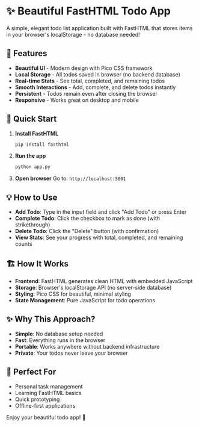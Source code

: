 # ✨ Beautiful FastHTML Todo App

A simple, elegant todo list application built with FastHTML that stores items in your browser's localStorage - no database needed!

## 🎨 Features

- **Beautiful UI** - Modern design with Pico CSS framework
- **Local Storage** - All todos saved in browser (no backend database)
- **Real-time Stats** - See total, completed, and remaining todos
- **Smooth Interactions** - Add, complete, and delete todos instantly
- **Persistent** - Todos remain even after closing the browser
- **Responsive** - Works great on desktop and mobile

## 🚀 Quick Start

1. **Install FastHTML**
   ```bash
   pip install fasthtml
   ```

2. **Run the app**
   ```bash
   python app.py
   ```

3. **Open browser**
   Go to: `http://localhost:5001`

## 💡 How to Use

- **Add Todo**: Type in the input field and click "Add Todo" or press Enter
- **Complete Todo**: Click the checkbox to mark as done (with strikethrough)
- **Delete Todo**: Click the "Delete" button (with confirmation)
- **View Stats**: See your progress with total, completed, and remaining counts

## 🏗️ How It Works

- **Frontend**: FastHTML generates clean HTML with embedded JavaScript
- **Storage**: Browser's localStorage API (no server-side database)
- **Styling**: Pico CSS for beautiful, minimal styling
- **State Management**: Pure JavaScript for todo operations

## ✨ Why This Approach?

- **Simple**: No database setup needed
- **Fast**: Everything runs in the browser
- **Portable**: Works anywhere without backend infrastructure
- **Private**: Your todos never leave your browser

## 🎯 Perfect For

- Personal task management
- Learning FastHTML basics
- Quick prototyping
- Offline-first applications

Enjoy your beautiful todo app! 🎉